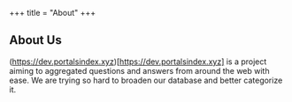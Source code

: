 +++
title = "About"
+++
## About Us
(https://dev.portalsindex.xyz)[https://dev.portalsindex.xyz] is a project aiming to aggregated questions and answers from around the web with ease.
We are trying so hard to broaden our database and better categorize it.